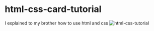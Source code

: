 # html-css-card-tutorial
I explained to my brother how to use html and css
![html-css-tutorial](https://user-images.githubusercontent.com/62818757/175834516-cbbaae78-0f57-48e7-908c-c2da6db99e59.png)
